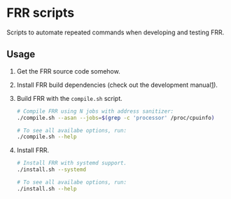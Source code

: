 FRR scripts
===========

Scripts to automate repeated commands when developing and testing FRR.

Usage
-----

1.  Get the FRR source code somehow.

2.  Install FRR build dependencies (check out the development manual[1]).

3.  Build FRR with the `compile.sh` script.

    ```sh
    # Compile FRR using N jobs with address sanitizer:
    ./compile.sh --asan --jobs=$(grep -c 'processor' /proc/cpuinfo)

    # To see all availabe options, run:
    ./compile.sh --help
    ```

4.  Install FRR.

    ```sh
    # Install FRR with systemd support.
    ./install.sh --systemd

    # To see all availabe options, run:
    ./install.sh --help
    ```

[1]: http://docs.frrouting.org/projects/dev-guide/en/latest/index.html
